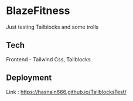 
# BlazeFitness

Just testing Tailblocks and some trolls


## Tech

Frontend -  Tailwind Css, Tailblocks




## Deployment

Link : https://hasnain666.github.io/TailblocksTest/

